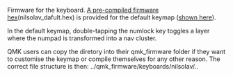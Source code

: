 Firmware for the keyboard. [A pre-compiled firmware hex](nilsolav_default.hex)(nilsolav_dafult.hex) is provided for the default keymap ([shown here](nilsolav/keymaps/default/keymap.c)).

In the default keymap, double-tapping the numlock key toggles a layer where the numpad is transformed into a nav cluster.

QMK users can copy the diretory into their qmk_firmware folder if they want to customise the keymap or compile themselves for any other reason. The correct file structure is then:
../qmk_firmware/keyboards/nilsolav/..
